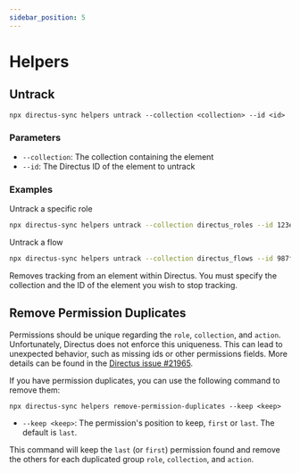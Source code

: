 ```yaml
---
sidebar_position: 5
---
```


# Helpers

## Untrack

```shell
npx directus-sync helpers untrack --collection <collection> --id <id>
```

### Parameters

- `--collection`: The collection containing the element
- `--id`: The Directus ID of the element to untrack

### Examples

Untrack a specific role

```bash
npx directus-sync helpers untrack --collection directus_roles --id 123e4567-e89b-12d3-a456-426614174000
```

Untrack a flow

```bash
npx directus-sync helpers untrack --collection directus_flows --id 987fcdeb-51a2-43d8-b4c1-897d54321000
```

Removes tracking from an element within Directus. You must specify the collection and the ID of the element you wish to stop tracking.

## Remove Permission Duplicates

Permissions should be unique regarding the `role`, `collection`, and `action`. Unfortunately, Directus does not enforce this uniqueness. This can lead to unexpected behavior, such as missing ids or other permissions fields. More details can be found in the [Directus issue #21965](https://github.com/directus/directus/issues/21965).

If you have permission duplicates, you can use the following command to remove them:

```shell
npx directus-sync helpers remove-permission-duplicates --keep <keep>
```

- `--keep <keep>`: The permission's position to keep, `first` or `last`. The default is `last`.

This command will keep the `last` (or `first`) permission found and remove the others for each duplicated group `role`, `collection`, and `action`.
